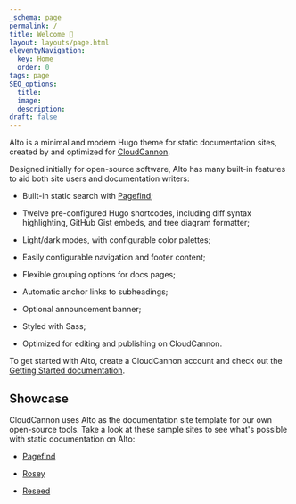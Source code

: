 ```yaml
---
_schema: page
permalink: /
title: Welcome 👋
layout: layouts/page.html
eleventyNavigation:
  key: Home
  order: 0
tags: page
SEO_options:
  title:
  image:
  description:
draft: false
---
```

Alto is a minimal and modern Hugo theme for static documentation sites, created by and optimized for <a href="https://cloudcannon.com" target="_blank" rel="noopener">CloudCannon</a>.

Designed initially for open-source software, Alto has many built-in features to aid both site users and documentation writers:

* Built-in static search with <a href="https://pagefind.app" target="_blank" rel="noopener">Pagefind</a>;

* Twelve pre-configured Hugo shortcodes, including diff syntax highlighting, GitHub Gist embeds, and tree diagram formatter;

* Light/dark modes, with configurable color palettes;

* Easily configurable navigation and footer content;

* Flexible grouping options for docs pages;

* Automatic anchor links to subheadings;

* Optional announcement banner;

* Styled with Sass;&nbsp;

* Optimized for editing and publishing on CloudCannon.

To get started with Alto, create a CloudCannon account and check out the [Getting Started documentation](/docs/).

## Showcase

CloudCannon uses Alto as the documentation site template for our own open-source tools. Take a look at these sample sites to see what's possible with static documentation on Alto:&nbsp;

* <a href="https://pagefind.app/" target="_blank" rel="noopener">Pagefind</a>

* <a href="https://rosey.app/" target="_blank" rel="noopener">Rosey</a>

* <a href="https://reseed.app/" target="_blank" rel="noopener">Reseed</a>
